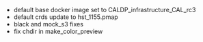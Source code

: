 - default base docker image set to CALDP_infrastructure_CAL_rc3
- default crds update to hst_1155.pmap
- black and mock_s3 fixes
- fix chdir in make_color_preview
